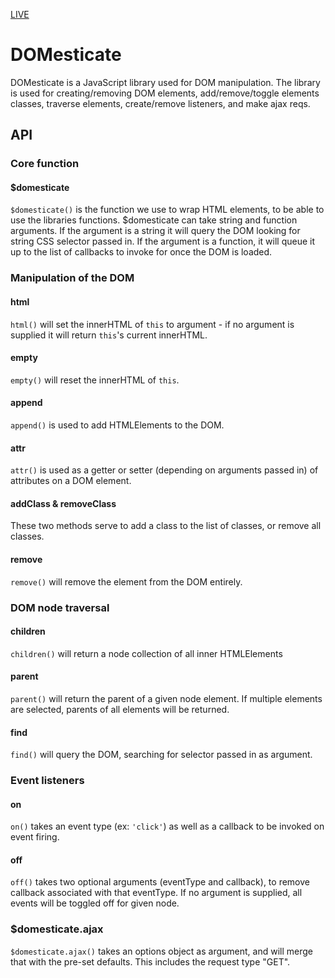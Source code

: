 [LIVE](https://mashuduek.github.io/DOMesticate/)

# DOMesticate

DOMesticate is a JavaScript library used for DOM manipulation.
The library is used for creating/removing DOM elements, add/remove/toggle elements classes, traverse elements, create/remove listeners, and make ajax reqs.

## API
### Core function
#### $domesticate
```$domesticate()``` is the function we use to wrap HTML elements, to be able to use the libraries functions.
$domesticate can take string and function arguments. If the argument is a string it will query the DOM looking for string CSS selector passed in. If the argument is a function, it will queue it up to the list of callbacks to invoke for once the DOM is loaded. 

### <b>Manipulation of the DOM</b>
#### html
```html()``` will set the innerHTML of ```this``` to argument - if no argument is supplied it will return ```this```'s current innerHTML.
#### empty
```empty()``` will reset the innerHTML of ```this```.
#### append
```append()``` is used to add HTMLElements to the DOM.
#### attr
```attr()``` is used as a getter or setter (depending on arguments passed in) of attributes on a DOM element.
#### addClass & removeClass
These two methods serve to add a class to the list of classes, or remove all classes.
#### remove
```remove()``` will remove the element from the DOM entirely. 

### <b>DOM node traversal</b>
#### children
```children()``` will return a node collection of all inner HTMLElements 
#### parent
```parent()``` will return the parent of a given node element. If multiple elements are selected, parents of all elements will be returned. 
#### find
```find()``` will query the DOM, searching for selector passed in as argument. 

### <b>Event listeners</b>
#### on
```on()``` takes an event type (ex: ```'click'```) as well as a callback to be invoked on event firing.  
#### off
```off()``` takes two optional arguments (eventType and callback), to remove callback associated with that eventType. If no argument is supplied, all events will be toggled off for given node.
### $domesticate.ajax
```$domesticate.ajax()``` takes an options object as argument, and will merge that with the pre-set defaults. This includes the request type "GET".
